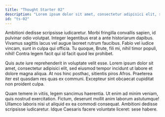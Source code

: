```yaml
---
title: "Thought Starter 02"
description: "Lorem ipsum dolor sit amet, consectetur adipisici elit, sed eiusmod tempor incidunt ut labore et dolore magna aliqua. Quam temere in vitiis, legem sancimus haerentia. Nihil hic munitissimus habendi senatus locus, nihil horum?"
id: "ts-02"
---
```


Ambitioni dedisse scripsisse iudicaretur. Morbi fringilla convallis sapien, id pulvinar odio volutpat. Integer legentibus erat a ante historiarum dapibus. Vivamus sagittis lacus vel augue laoreet rutrum faucibus. Fabio vel iudice vincam, sunt in culpa qui officia. Tu quoque, Brute, fili mi, nihil timor populi, nihil! Contra legem facit qui id facit quod lex prohibet.

Quis aute iure reprehenderit in voluptate velit esse. Lorem ipsum dolor sit amet, consectetur adipisici elit, sed eiusmod tempor incidunt ut labore et dolore magna aliqua. At nos hinc posthac, sitientis piros Afros. Praeterea iter est quasdam res quas ex communi. Excepteur sint obcaecat cupiditat non proident culpa.

Quam temere in vitiis, legem sancimus haerentia. Ut enim ad minim veniam, quis nostrud exercitation. Fictum, deserunt mollit anim laborum astutumque! Ullamco laboris nisi ut aliquid ex ea commodi consequat. Ambitioni dedisse scripsisse iudicaretur. Idque Caesaris facere voluntate liceret: sese habere.
